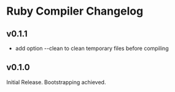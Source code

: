 # Ruby Compiler Changelog

## v0.1.1

- add option --clean to clean temporary files before compiling

## v0.1.0

Initial Release. Bootstrapping achieved.
